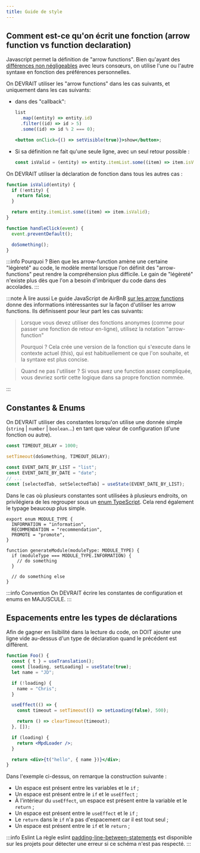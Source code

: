 ```yaml
---
title: Guide de style
---
```


## Comment est-ce qu'on écrit une fonction (arrow function vs function declaration)

Javascript permet la définition de "arrow functions". Bien qu'ayant des [différences non négligeables](https://developer.mozilla.org/en-US/docs/Web/JavaScript/Reference/Functions/Arrow_functions) avec leurs consœurs, on utilise l'une ou l'autre syntaxe en fonction des préférences personnelles.

On DEVRAIT utiliser les "arrow functions" dans les cas suivants, et uniquement dans les cas suivants:

- dans des "callback":

  ```jsx
  list
    .map((entity) => entity.id)
    .filter((id) => id > 5)
    .some((id) => id % 2 === 0);

  <button onClick={() => setVisible(true)}>show</button>;
  ```

- Si sa définition ne fait qu'une seule ligne, avec un seul retour possible :
  ```js
  const isValid = (entity) => entity.itemList.some((item) => item.isValid);
  ```

On DEVRAIT utiliser la déclaration de fonction dans tous les autres cas :

```js
function isValid(entity) {
  if (!entity) {
    return false;
  }

  return entity.itemList.some((item) => item.isValid);
}

function handleClick(event) {
  event.preventDefault();

  doSomething();
}
```

:::info Pourquoi ?
Bien que les arrow-function amène une certaine "légèreté" au code, le modèle mental lorsque l'on définit des "arrow-functions" peut rendre la compréhension plus difficile.
Le gain de "légèreté" n'existe plus dès que l'on a besoin d'imbriquer du code dans des accolades.
:::

:::note À lire aussi
Le guide JavaScript de AirBnB [sur les arrow functions](https://github.com/airbnb/javascript#arrow-functions) donne des informations intéressantes sur la façon d'utiliser les arrow functions. Ils définissent pour leur part les cas suivants:

> Lorsque vous devez utiliser des fonctions anonymes (comme pour passer une fonction de retour en-ligne), utilisez la notation "arrow-function"
>
> Pourquoi ? Cela crée une version de la fonction qui s'execute dans le contexte actuel (this), qui est habituellement ce que l'on souhaite, et la syntaxe est plus concise.

> Quand ne pas l'utiliser ? Si vous avez une function assez compliquée, vous devriez sortir cette logique dans sa propre fonction nommée.

:::

## Constantes & Enums

On DEVRAIT utiliser des constantes lorsqu'on utilise une donnée simple (`string` | `number` | `boolean`...) en tant que valeur de configuration (d'une fonction ou autre).

```jsx
const TIMEOUT_DELAY = 1000;

setTimeout(doSomething, TIMEOUT_DELAY);
```

```jsx
const EVENT_DATE_BY_LIST = "list";
const EVENT_DATE_BY_DATE = "date";
// ...
const [selectedTab, setSelectedTab] = useState(EVENT_DATE_BY_LIST);
```

Dans le cas où plusieurs constantes sont utilisées à plusieurs endroits, on privilégiera de les regrouper sous un [enum TypeScript](https://www.typescriptlang.org/docs/handbook/enums.html). Cela rend également le typage beaucoup plus simple.

```tsx
export enum MODULE_TYPE {
  INFORMATION = "information",
  RECOMMENDATION = "recommendation",
  PROMOTE = "promote",
}

function generateModule(moduleType: MODULE_TYPE) {
  if (moduleType === MODULE_TYPE.INFORMATION) {
    // do something
  }

  // do something else
}
```

:::info Convention
On DEVRAIT écrire les constantes de configuration et enums en MAJUSCULE.
:::

## Espacements entre les types de déclarations

Afin de gagner en lisibilité dans la lecture du code, on DOIT ajouter une ligne vide au-dessus d'un type de déclaration quand le précédent est différent.

```jsx
function Foo() {
  const { t } = useTranslation();
  const [loading, setLoading] = useState(true);
  let name = "JD";

  if (!loading) {
    name = "Chris";
  }

  useEffect(() => {
    const timeout = setTimeout(() => setLoading(false), 500);

    return () => clearTimeout(timeout);
  }, []);

  if (loading) {
    return <MpdLoader />;
  }

  return <div>{t("hello", { name })}</div>;
}
```

Dans l'exemple ci-dessus, on remarque la construction suivante :

- Un espace est présent entre les variables et le `if` ;
- Un espace est présent entre le `if` et le `useEffect` ;
- À l'intérieur du `useEffect`, un espace est présent entre la variable et le `return` ;
- Un espace est présent entre le `useEffect` et le `if` ;
- Le `return` dans le `if` n'a pas d'espacement car il est tout seul ;
- Un espace est présent entre le `if` et le `return` ;

:::info Eslint
La règle eslint [padding-line-between-statements](https://eslint.org/docs/latest/rules/padding-line-between-statements) est disponible sur les projets pour détecter une erreur si ce schéma n'est pas respecté.
:::
